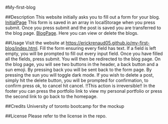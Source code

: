 #My-first-blog

##Description
This website initially asks you to fill out a form for your blog. [InitialPage](assets\indexPageSS.jpeg) This form is saved in an array in localStorage when you press submit. Once you press submit and the post is saved you are transferred to the blog page. [BlogPage](assets\blogPageSS.jpeg).
Here you can view or delete the blogs.

##Usage
Visit the website at https://erickrenaud05.github.io/my-first-blog/index.html. Fill the form ensuring every field has text. If a field is left empty, you will be prompted to fill out every input field. Once you have filled all the fields, press submit. You will then be redirected to the blog page. On the blog page, you will see two buttons in the header, a back button and a sun emoji. By pressing back you will be sent back to the form page. By pressing the sun you will toggle dark mode. If you wish to delete a post, simply hit the delete button, you will be prompted for confirmation, to confirm press ok, to cancel hit cancel. !!This action is irreversible!! In the footer you can press the portfolio link to view my personal portfolio or press the second link to go back to the homepage.

##Credits
University of toronto bootcamp for the mockup

##License
Please refer to the license in the repo.